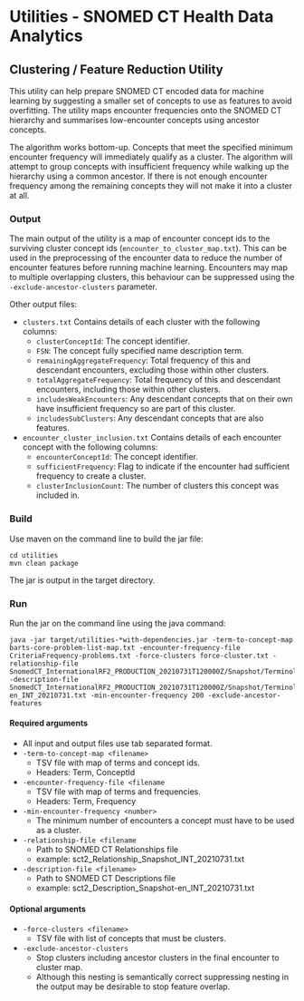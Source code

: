 # Utilities - SNOMED CT Health Data Analytics

## Clustering / Feature Reduction Utility
This utility can help prepare SNOMED CT encoded data for machine learning by suggesting a smaller set of concepts to use as features to avoid overfitting. 
The utility maps encounter frequencies onto the SNOMED CT hierarchy and summarises low-encounter concepts using ancestor concepts.

The algorithm works bottom-up. Concepts that meet the specified minimum encounter frequency will immediately qualify as a cluster. The algorithm will attempt to group concepts 
with insufficient frequency while walking up the hierarchy using a common ancestor. If there is not enough encounter frequency among the remaining concepts they will not make 
it into a cluster at all.

### Output

The main output of the utility is a map of encounter concept ids to the surviving cluster concept ids (`encounter_to_cluster_map.txt`). 
This can be used in the preprocessing of the encounter data to reduce the number of encounter features before running machine learning. 
Encounters may map to multiple overlapping clusters, this behaviour can be suppressed using the `-exclude-ancestor-clusters` parameter.

Other output files:
- `clusters.txt` Contains details of each cluster with the following columns:
  - `clusterConceptId`: The concept identifier.
  - `FSN`: The concept fully specified name description term.
  - `remainingAggregateFrequency`: Total frequency of this and descendant encounters, excluding those within other clusters.
  - `totalAggregateFrequency`: Total frequency of this and descendant encounters, including those within other clusters.
  - `includesWeakEncounters`: Any descendant concepts that on their own have insufficient frequency so are part of this cluster.
  - `includesSubClusters`: Any descendant concepts that are also features.
- `encounter_cluster_inclusion.txt` Contains details of each encounter concept with the following columns:
  - `encounterConceptId`: The concept identifier.
  - `sufficientFrequency`: Flag to indicate if the encounter had sufficient frequency to create a cluster.
  - `clusterInclusionCount`: The number of clusters this concept was included in.

### Build
Use maven on the command line to build the jar file:
```
cd utilities
mvn clean package
```
The jar is output in the target directory.

### Run
Run the jar on the command line using the java command:
```
java -jar target/utilities-*with-dependencies.jar -term-to-concept-map barts-core-problem-list-map.txt -encounter-frequency-file CriteriaFrequency-problems.txt -force-clusters force-cluster.txt -relationship-file SnomedCT_InternationalRF2_PRODUCTION_20210731T120000Z/Snapshot/Terminology/sct2_Relationship_Snapshot_INT_20210731.txt -description-file SnomedCT_InternationalRF2_PRODUCTION_20210731T120000Z/Snapshot/Terminology/sct2_Description_Snapshot-en_INT_20210731.txt -min-encounter-frequency 200 -exclude-ancestor-features
```
#### Required arguments
- All input and output files use tab separated format.
- `-term-to-concept-map <filename>`
  - TSV file with map of terms and concept ids.
  - Headers: Term, ConceptId
- `-encounter-frequency-file <filename`
  - TSV file with map of terms and frequencies.
  - Headers: Term, Frequency
- `-min-encounter-frequency <number>`
    - The minimum number of encounters a concept must have to be used as a cluster. 
- `-relationship-file <filename`
  - Path to SNOMED CT Relationships file
  - example: sct2_Relationship_Snapshot_INT_20210731.txt
- `-description-file <filename>`
  - Path to SNOMED CT Descriptions file
  - example: sct2_Description_Snapshot-en_INT_20210731.txt
#### Optional arguments
- `-force-clusters <filename>`
  - TSV file with list of concepts that must be clusters.
- `-exclude-ancestor-clusters`
  - Stop clusters including ancestor clusters in the final encounter to cluster map.
  - Although this nesting is semantically correct suppressing nesting in the output may be desirable to stop feature overlap.
